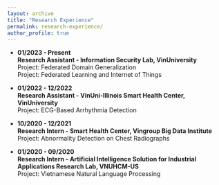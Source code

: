 ```yaml
---
layout: archive
title: "Research Experience"
permalink: research-experience/
author_profile: true
---
```


* **01/2023 - Present**<br />
**Research Assistant - Information Security Lab, VinUniversity**<br />
Project: Federated Domain Generalization<br />
Project: Federated Learning and Internet of Things

* **01/2022 - 12/2022**<br />
**Research Assistant - VinUni-Illinois Smart Health Center, VinUniversity**<br />
Project: ECG-Based Arrhythmia Detection

* **10/2020 - 12/2021**<br />
**Research Intern - Smart Health Center, Vingroup Big Data Institute**<br />
Project: Abnormality Detection on Chest Radiographs

* **01/2020 - 09/2020**<br />
**Research Intern - Artificial Intelligence Solution for Industrial Applications Research Lab, VNUHCM-US**<br />
Project: Vietnamese Natural Language Processing